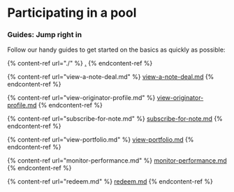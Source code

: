 # Participating in a pool

### Guides: Jump right in

Follow our handy guides to get started on the basics as quickly as possible:

{% content-ref url="./" %}
[.](./)
{% endcontent-ref %}

{% content-ref url="view-a-note-deal.md" %}
[view-a-note-deal.md](view-a-note-deal.md)
{% endcontent-ref %}

{% content-ref url="view-originator-profile.md" %}
[view-originator-profile.md](view-originator-profile.md)
{% endcontent-ref %}

{% content-ref url="subscribe-for-note.md" %}
[subscribe-for-note.md](subscribe-for-note.md)
{% endcontent-ref %}

{% content-ref url="view-portfolio.md" %}
[view-portfolio.md](view-portfolio.md)
{% endcontent-ref %}

{% content-ref url="monitor-performance.md" %}
[monitor-performance.md](monitor-performance.md)
{% endcontent-ref %}

{% content-ref url="redeem.md" %}
[redeem.md](redeem.md)
{% endcontent-ref %}


